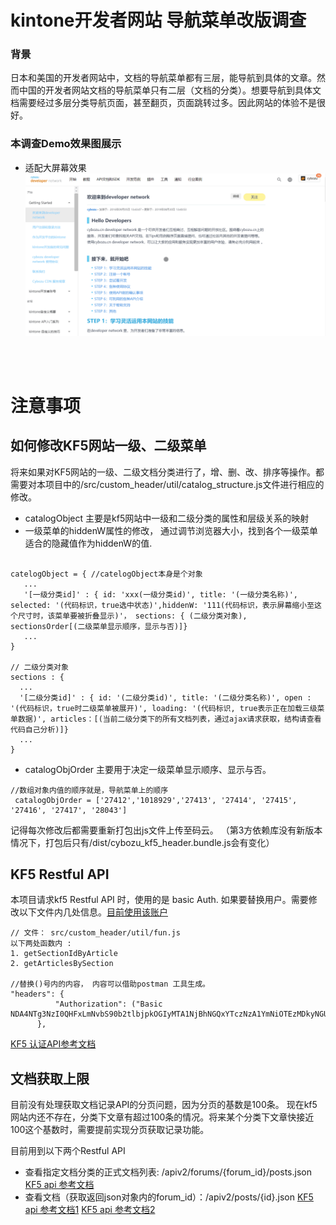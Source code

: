 # kintone开发者网站 导航菜单改版调查
### 背景
日本和美国的开发者网站中，文档的导航菜单都有三层，能导航到具体的文章。然而中国的开发者网站文档的导航菜单只有二层（文档的分类）。想要导航到具体文档需要经过多层分类导航页面，甚至翻页，页面跳转过多。因此网站的体验不是很好。


### 本调查Demo效果图展示

* 适配大屏幕效果
![适配大屏幕效果](/resources/full_screen.gif)
<br/>
<br/>

# 注意事项

##  如何修改KF5网站一级、二级菜单
将来如果对KF5网站的一级、二级文档分类进行了，增、删、改、排序等操作。都需要对本项目中的/src/custom_header/util/catalog_structure.js文件进行相应的修改。

* catalogObject 主要是kf5网站中一级和二级分类的属性和层级关系的映射
* 一级菜单的hiddenW属性的修改， 通过调节浏览器大小，找到各个一级菜单适合的隐藏值作为hiddenW的值.
```

catelogObject = { //catelogObject本身是个对象
   ...
   '[一级分类id]' : { id: 'xxx(一级分类id)', title: '(一级分类名称)', selected: '(代码标识，true选中状态)',hiddenW: '111(代码标识，表示屏幕缩小至这个尺寸时，该菜单要被折叠显示)'， sections: { (二级分类对象), sectionsOrder[(二级菜单显示顺序，显示与否)]}
   ...
}

// 二级分类对象
sections : {
  ...
  '[二级分类id]' : { id: '(二级分类id)', title: '(二级分类名称)', open : '(代码标识，true时二级菜单被展开)', loading: '(代码标识, true表示正在加载三级菜单数据)', articles：[(当前二级分类下的所有文档列表，通过ajax请求获取，结构请查看代码自己分析)]}
  ...
}
```
* catalogObjOrder 主要用于决定一级菜单显示顺序、显示与否。

```
//数组对象内值的顺序就是，导航菜单上的顺序
 catalogObjOrder = ['27412','1018929','27413', '27414', '27415', '27416', '27417', '28043']
```

记得每次修改后都需要重新打包出js文件上传至码云。
（第3方依赖库没有新版本情况下，打包后只有/dist/cybozu_kf5_header.bundle.js会有变化）

## KF5 Restful API
本项目请求kf5 Restful API 时，使用的是 basic Auth.
如果要替换用户。需要修改以下文件内几处信息。[目前使用该账户](https://bozuman.cybozu.com/k/21732/show#record=98)
```
// 文件： src/custom_header/util/fun.js
以下两处函数内 :
1. getSectionIdByArticle
2. getArticlesBySection

//替换()号内的内容， 内容可以借助postman 工具生成。
"headers": {
          "Authorization": ("Basic NDA4NTg3NzI0QHFxLmNvbS90b2tlbjpkOGIyMTA1NjBhNGQxYTczNzA1YmNiOTEzMDkyNGU=")
      }, 
```
[KF5 认证API参考文档](https://developer.kf5.com/doc/restapi/core/)

## 文档获取上限
目前没有处理获取文档记录API的分页问题，因为分页的基数是100条。
现在kf5网站内还不存在，分类下文章有超过100条的情况。将来某个分类下文章快接近100这个基数时，需要提前实现分页获取记录功能。

目前用到以下两个Restful API
* 查看指定文档分类的正式文档列表: /apiv2/forums/{forum_id}/posts.json [KF5 api 参考文档](https://developer.kf5.com/doc/restapi/core/)
* 查看文档（获取返回json对象内的forum_id）：/apiv2/posts/{id}.json [KF5 api 参考文档1](https://developer.kf5.com/doc/restapi/helpcenter/38-210)
[KF5 api 参考文档2](https://developer.kf5.com/doc/restapi/helpcenter/38-208)

